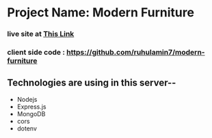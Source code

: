 # Project Name: Modern Furniture

### live site at [This Link](https://modern-furniture-36399.web.app/)

### client side code : https://github.com/ruhulamin7/modern-furniture

## Technologies are using in this server--

- Nodejs
- Express.js
- MongoDB
- cors
- dotenv

